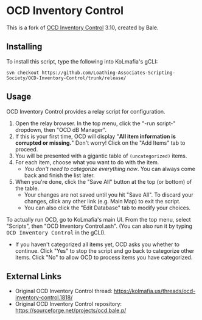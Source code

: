 # OCD Inventory Control

This is a fork of [OCD Inventory Control](https://kolmafia.us/threads/ocd-inventory-control.1818/) 3.10, created by Bale.

## Installing

To install this script, type the following into KoLmafia's gCLI:

```
svn checkout https://github.com/Loathing-Associates-Scripting-Society/OCD-Inventory-Control/trunk/release/
```

## Usage

OCD Inventory Control provides a relay script for configuration.

1. Open the relay browser. In the top menu, click the "-run script-" dropdown, then "OCD dB Manager".
2. If this is your first time, OCD will display "**All item information is corrupted or missing.**"
   Don't worry! Click on the "Add Items" tab to proceed.
4. You will be presented with a gigantic table of `(uncategorized)` items.
3. For each item, choose what you want to do with the item.
   - *You don't need to categorize everything now*. You can always come back and finish the list later.
4. When you're done, click the "Save All" button at the top (or bottom) of the table.
   - Your changes are not saved until you hit "Save All". To discard your changes, click any other link (e.g. Main Map) to exit the script.
   - You can also click the "Edit Database" tab to modify your choices.

To actually run OCD, go to KoLmafia's main UI. From the top menu, select "Scripts", then "OCD Inventory Control.ash". (You can also run it by typing <kbd>OCD Inventory Control</kbd> in the gCLI).

- If you haven't categorized all items yet, OCD asks you whether to continue. Click "Yes" to stop the script and go back to categorize other items. Click "No" to allow OCD to process items you have categorized.

## External Links

- Original OCD Inventory Control thread: https://kolmafia.us/threads/ocd-inventory-control.1818/
- Original OCD Inventory Control repository: https://sourceforge.net/projects/ocd.bale.p/
